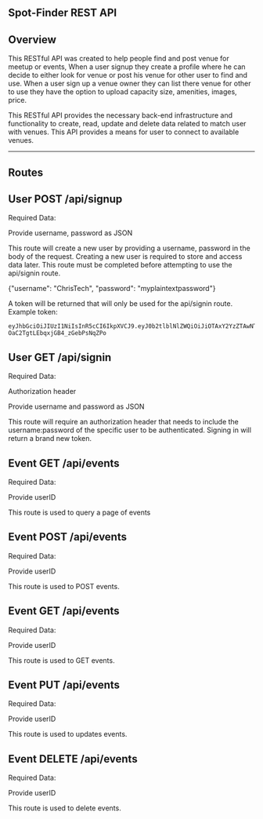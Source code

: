 ## Spot-Finder REST API

## Overview
This RESTful API was created to help people find and post venue for meetup or events, When a user signup they create a profile where he can decide to either look for venue or post his venue for other user to find and use. When a user sign up a venue owner they can list there venue for other to use they have the option to upload capacity size, amenities, images, price.

This RESTful API provides the necessary back-end infrastructure and functionality to create, read, update and delete data related to match user with venues. This API provides a means for user to connect to available venues.

****
## Routes

## User POST /api/signup

Required Data:

Provide username, password as JSON

This route will create a new user by providing a username, password in the body of the request. Creating a new user is required to store and access data later. This route must be completed before attempting to use the api/signin route.

{"username": "ChrisTech", "password": "myplaintextpassword"}

A token will be returned that will only be used for the api/signin route.
Example token:
```
eyJhbGciOiJIUzI1NiIsInR5cCI6IkpXVCJ9.eyJ0b2tlblNlZWQiOiJiOTAxY2YzZTAwNTE2Y2I0Mzg3Y2E3NGQwMGY5NWJjZjE4ZDQ0NzAyOTc4NmI2ZjVlYzE2ZWNiZmU3NmY2NmZmIiwiaWF0IjoxNDk5OTcwNzU4fQ.uATRkaPntQVETY-OaC2TgtLEbqxjGB4_zGebPsNqZPo
```


## User GET /api/signin

Required Data:

  Authorization header

  Provide username and password as JSON

This route will require an authorization header that needs to include the username:password of the specific user to be authenticated. Signing in will return a brand new token.



## Event GET /api/events

Required Data:

Provide userID

This route is used to query a page of events

## Event POST /api/events

Required Data:

Provide userID

This route is used to POST events.

## Event GET /api/events

Required Data:

Provide userID

This route is used to GET events.  

## Event PUT /api/events

Required Data:

Provide userID

This route is used to updates events.  

## Event DELETE /api/events

Required Data:

Provide userID

This route is used to delete events.
